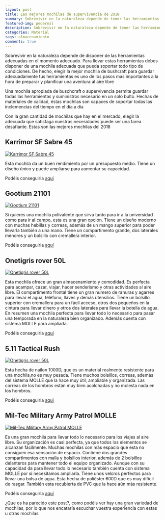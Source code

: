 ```yaml
---
layout: post
title: Las mejores mochilas de supervivencia de 2018
summary: Sobrevivir en la naturaleza depende de tener las herramientas adecuadas en el momento adecuado, para ello es necesario disponer de una mochila de calidad y resistente donde almacenar todos las herramientas y víveres necesarios.
featured-img: pedernal
description: Sobrevivir en la naturaleza depende de tener las herramientas adecuadas en el momento adecuado, para ello es necesario disponer de una mochila de calidad y resistente donde almacenar todos las herramientas y víveres necesarios.
categories: Material
tags: almacenamiento
comments: true
---
```


<p>Sobrevivir en la naturaleza depende de disponer de las herramientas adecuadas en el momento adecuado. Para llevar estas herramientas  debes disponer de una mochila adecuada que pueda soportar todo tipo de condiciones. De hecho, elegir la mejor mochila de bushcraft para guardar adecuadamente tus herramientas es uno de los pasos mas importantes a la hora de preparar y planificar una aventura al aire libre</p>

<p>Una mochila apropiada de buschcraft o supervivencia permite guardar todas las herramientas y suministros necesario en un solo bulto. Hechas de materiales de calidad, éstas mochilas son capaces de soportar todas las inclemencias del tiempo en el día a día</p>

<p>Con la gran cantidad de mochilas que hay en el mercado, elegir la adecuada que satisfaga nuestras necesidades puede ser una tarea desafiante. Estas son las mejores mochilas del 2018</p>



<h2>Karrimor SF Sabre 45</h2>

<a href="https://www.amazon.es/gp/product/B008PP5GL0/ref=as_li_tl?ie=UTF8&camp=3638&creative=24630&creativeASIN=B008PP5GL0&linkCode=as2&tag=tdspvv-21&linkId=9819986377532914ece26e201ca6227b" imageanchor="1" ><img  src="{{ '/assets/img/posts/back_karrimor.jpg' | absolute_url }}" class="product-img" alt="Karrimor SF  Sabre 45" /></a>

<p>
Esta mochila da un buen rendimiento por un presupuesto medio. Tiene un diseño único y puede ampliarse para aumentar su capacidad.
</p>


Podéis conseguirla <a target="_blank" href="https://www.amazon.es/gp/product/B008PP5GL0/ref=as_li_tl?ie=UTF8&camp=3638&creative=24630&creativeASIN=B008PP5GL0&linkCode=as2&tag=tdspvv-21&linkId=9819986377532914ece26e201ca6227b">aquí</a><img src="//ir-es.amazon-adsystem.com/e/ir?t=tdspvv-21&l=am2&o=30&a=B008PP5GL0" width="1" height="1" border="0" alt="" style="border:none !important; margin:0px !important;" />


<h2>Gootium 21101</h2>

<a href="https://www.amazon.es/gp/product/B00AV4Y0IS/ref=as_li_tl?ie=UTF8&camp=3638&creative=24630&creativeASIN=B00AV4Y0IS&linkCode=as2&tag=tdspvv-21&linkId=58a0f4a20fe79facf4aefe6cefd4c66e" imageanchor="1" ><img  src="{{ '/assets/img/posts/back_gootium.jpg' | absolute_url }}" class="product-img" alt="Gootium 21101" /></a>

<p>Si quieres una mochila polivalente que sirva tanto para ir a la universidad como para ir al campo, esta es una gran opción. Tiene un diseño moderno con muchas hebillas y correas, además de un mango superior para poder llevarla también a una mano. Tiene un compartimento grande, dos laterales menores y un bolsillo con cremallera interior.</p>


Podéis conseguirla <a target="_blank" href="https://www.amazon.es/gp/product/B00AV4Y0IS/ref=as_li_tl?ie=UTF8&camp=3638&creative=24630&creativeASIN=B00AV4Y0IS&linkCode=as2&tag=tdspvv-21&linkId=58a0f4a20fe79facf4aefe6cefd4c66e">aquí</a><img src="//ir-es.amazon-adsystem.com/e/ir?t=tdspvv-21&l=am2&o=30&a=B00AV4Y0IS" width="1" height="1" border="0" alt="" style="border:none !important; margin:0px !important;" />

<h2>Onetigris rover 50L</h2>

<a href="https://www.amazon.es/gp/product/B079CDKK33/ref=as_li_tl?ie=UTF8&camp=3638&creative=24630&creativeASIN=B079CDKK33&linkCode=as2&tag=tdspvv-21&linkId=d1d945edb3012777eb595b31dd56674c" imageanchor="1" ><img  src="{{ '/assets/img/posts/back_onetigris.jpg' | absolute_url }}" class="product-img" alt="Onetigris rover 50L" /></a>

<p>
Esta mochila ofrece un gran almacenamiento y comodidad. Es perfecta para acampar, cazar, viajar, hacer senderismo y otras actividades al aire libre. El compartimento frontal tiene un gran numero de ranuras y agarres para llevar el agua, teléfono, llaves y demás utensilios. Tiene un bolsillo superior con cremallera para un fácil acceso, otros dos pequeños en la cintura para llevar dinero y otros dos laterales para llevar la botella de agua. En resumen una mochila perfecta para llevar todo lo necesario para pasar una temporada en la naturaleza bien organizado. Además cuenta con sistema MOLLE para ampliarla.
</p>

Podéis conseguirla <a target="_blank" href="https://www.amazon.es/gp/product/B079CDKK33/ref=as_li_tl?ie=UTF8&camp=3638&creative=24630&creativeASIN=B079CDKK33&linkCode=as2&tag=tdspvv-21&linkId=d1d945edb3012777eb595b31dd56674c">aquí</a><img src="//ir-es.amazon-adsystem.com/e/ir?t=tdspvv-21&l=am2&o=30&a=B079CDKK33" width="1" height="1" border="0" alt="" style="border:none !important; margin:0px !important;" />

<h2>5.11 Tactical Rush</h2>

<a href="https://www.amazon.es/gp/product/B079CDKK33/ref=as_li_tl?ie=UTF8&camp=3638&creative=24630&creativeASIN=B079CDKK33&linkCode=as2&tag=tdspvv-21&linkId=d1d945edb3012777eb595b31dd56674c" imageanchor="1" ><img  src="{{ '/assets/img/posts/back_rush.jpg' | absolute_url }}" class="product-img" alt="Onetigris rover 50L" /></a>

<p>Esta hecha de nailon 1000D, que es un material realmente resistente para una mochila,no es muy pesada. Tiene muchos bolsillos, correas, además del sistema MOLLE que la hace muy útil, ampliable y organizada. Las correas de los hombros están muy bien acolchadas y no molesta nada en los hombros.</p>

Podéis conseguirla <a target="_blank" href="https://www.amazon.es/gp/product/B001LZ5S3C/ref=as_li_tl?ie=UTF8&camp=3638&creative=24630&creativeASIN=B001LZ5S3C&linkCode=as2&tag=tdspvv-21&linkId=9bbd9968b4a334fae92b0fa5ee6309c4">aquí</a><img src="//ir-es.amazon-adsystem.com/e/ir?t=tdspvv-21&l=am2&o=30&a=B001LZ5S3C" width="1" height="1" border="0" alt="" style="border:none !important; margin:0px !important;" />

<h2>Mil-Tec Military Army Patrol MOLLE</h2>

<a href="https://www.amazon.es/gp/product/B004LSBYR0/ref=as_li_tl?ie=UTF8&camp=3638&creative=24630&creativeASIN=B004LSBYR0&linkCode=as2&tag=tdspvv-21&linkId=e2d7ff7abf75a265f0bfc33bd50af2fe" imageanchor="1" ><img  src="{{ '/assets/img/posts/back_miltec.jpg' | absolute_url }}" class="product-img" alt="Mil-Tec Military Army Patrol MOLLE" /></a>

<p>
Es una gran mochila para llevar todo lo necesario para los viajes al aire libre. Su organización es casi perfecta, ya que todos los elementos se alcanzan fácilmente. Muchas mochilas con más espacio que esta no consiguen esa sensación de espacio.
Contiene dos grandes compartimentos con malla y bolsillos interior, además de 2 bolsillos delanteros para mantener todo el equipo organizado. Aunque con su capacidad da para llevar todo lo necesario también cuenta con sistema MOLLE por si necesitamos ampliarla. Tiene unos velcros perfectos para llevar una bolsa de agua.
Esta hecha de poliéster 600D que es muy difícil de rasgar. También esta recubierta de PVC que la hace aún más resistente.
</p>

Podéis conseguirla <a target="_blank" href="https://www.amazon.es/gp/product/B004LSBYR0/ref=as_li_tl?ie=UTF8&camp=3638&creative=24630&creativeASIN=B004LSBYR0&linkCode=as2&tag=tdspvv-21&linkId=e2d7ff7abf75a265f0bfc33bd50af2fe">aquí</a><img src="//ir-es.amazon-adsystem.com/e/ir?t=tdspvv-21&l=am2&o=30&a=B004LSBYR0" width="1" height="1" border="0" alt="" style="border:none !important; margin:0px !important;" />


<p>¿Que os ha parecido este post?, como podéis ver hay una gran variedad de mochilas, por lo que nos encataría escuchar vuestra experiencia con estas u otras mochilas </p>
